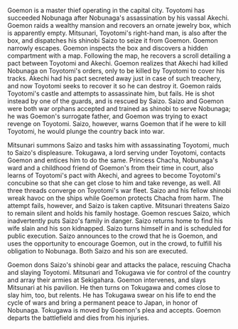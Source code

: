 <!-- Goemon (2009) -->

Goemon is a master thief operating in the capital city. Toyotomi has succeeded Nobunaga after Nobunaga's assassination by his vassal Akechi. Goemon raids a wealthy mansion and recovers an ornate jewelry box, which is apparently empty. Mitsunari, Toyotomi's right-hand man, is also after the box, and dispatches his shinobi Saizo to seize it from Goemon. Goemon narrowly escapes. Goemon inspects the box and discovers a hidden compartment with a map. Following the map, he recovers a scroll detailing a pact between Toyotomi and Akechi. Goemon realizes that Akechi had killed Nobunaga on Toyotomi's orders, only to be killed by Toyotomi to cover his tracks. Akechi had his pact secreted away just in case of such treachery, and now Toyotomi seeks to recover it so he can destroy it. Goemon raids Toyotomi's castle and attempts to assassinate him, but fails. He is shot instead by one of the guards, and is rescued by Saizo. Saizo and Goemon were both war orphans accepted and trained as shinobi to serve Nobunaga; he was Goemon's surrogate father, and Goemon was trying to exact revenge on Toyotomi. Saizo, however, warns Goemon that if he were to kill Toyotomi, he would plunge the country back into war.

Mitsunari summons Saizo and tasks him with assassinating Toyotomi, much to Saizo's displeasure. Tokugawa, a lord serving under Toyotomi, contacts Goemon and entices him to do the same. Princess Chacha, Nobunaga's ward and a childhood friend of Goemon's from their time in court, also learns of Toyotomi's pact with Akechi, and agrees to become Toyotomi's concubine so that she can get close to him and take revenge, as well. All three threads converge on Toyotomi's war fleet. Saizo and his fellow shinobi wreak havoc on the ships while Goemon protects Chacha from harm. The attempt fails, however, and Saizo is taken captive. Mitsunari threatens Saizo to remain silent and holds his family hostage. Goemon rescues Saizo, which inadvertently puts Saizo's family in danger. Saizo returns home to find his wife slain and his son kidnapped. Saizo turns himself in and is scheduled for public execution. Saizo announces to the crowd that he is Goemon, and uses the opportunity to encourage Goemon, out in the crowd, to fulfill his obligation to Nobunaga. Both Saizo and his son are executed.

Goemon dons Saizo's shinobi gear and attacks the palace, rescuing Chacha and slaying Toyotomi. Mitsunari and Tokugawa vie for control of the country and array their armies at Sekigahara. Goemon intervenes, and slays Mitsunari at his pavilion. He then turns on Tokugawa and comes close to slay him, too, but relents. He has Tokugawa swear on his life to end the cycle of wars and bring a permanent peace to Japan, in honor of Nobunaga. Tokugawa is moved by Goemon's plea and accepts. Goemon departs the battlefield and dies from his injuries.